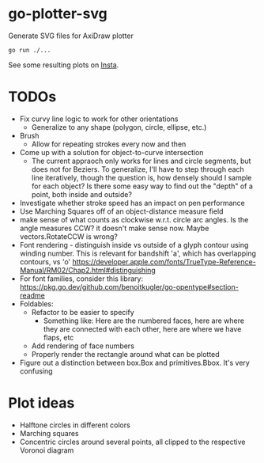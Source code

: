 # go-plotter-svg
Generate SVG files for AxiDraw plotter

`go run ./...`

See some resulting plots on [Insta](https://www.instagram.com/cube.gif/).

# TODOs

* Fix curvy line logic to work for other orientations
  * Generalize to any shape (polygon, circle, ellipse, etc.)
* Brush
	* Allow for repeating strokes every now and then
* Come up with a solution for object-to-curve intersection
  * The current appraoch only works for lines and circle segments, but does not for Beziers. To generalize, I'll have to step through each line iteratively, though the question is, how densely should I sample for each object? Is there some easy way to find out the "depth" of a point, both inside and outside?
* Investigate whether stroke speed has an impact on pen performance
* Use Marching Squares off of an object-distance measure field
* make sense of what counts as clockwise w.r.t. circle arc angles. Is the angle measures CCW? it doesn't make sense now. Maybe vectors.RotateCCW is wrong?
* Font rendering - distinguish inside vs outside of a glyph contour using winding number. This is relevant for bandshift 'a', which has overlapping contours, vs 'o'
  https://developer.apple.com/fonts/TrueType-Reference-Manual/RM02/Chap2.html#distinguishing
* For font families, consider this library:
  https://pkg.go.dev/github.com/benoitkugler/go-opentype#section-readme
* Foldables:
  * Refactor to be easier to specify
    * Something like: Here are the numbered faces, here are where they are connected with each other, here are where we have flaps, etc
  * Add rendering of face numbers
  * Properly render the rectangle around what can be plotted
* Figure out a distinction between box.Box and primitives.Bbox. It's very confusing

# Plot ideas

* Halftone circles in different colors
* Marching squares
* Concentric circles around several points, all clipped to the respective Voronoi diagram
